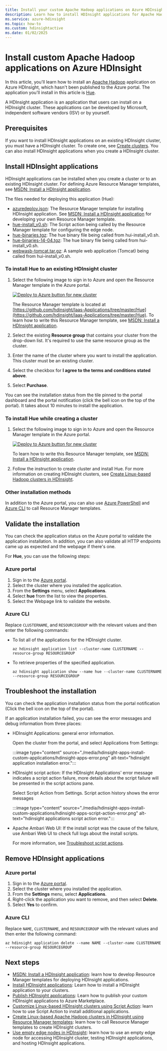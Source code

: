```yaml
---
title: Install your custom Apache Hadoop applications on Azure HDInsight
description: Learn how to install HDInsight applications for Apache Hadoop clusters in Azure HDInsight.
ms.service: azure-hdinsight
ms.topic: how-to
ms.custom: hdinsightactive
ms.date: 01/02/2025
---
```


# Install custom Apache Hadoop applications on Azure HDInsight

In this article, you'll learn how to install an [Apache Hadoop](https://hadoop.apache.org/) application on Azure HDInsight, which hasn't been published to the Azure portal. The application you'll install in this article is [Hue](https://gethue.com/).

A HDInsight application is an application that users can install on a HDInsight cluster.  These applications can be developed by Microsoft, independent software vendors (ISV) or by yourself.  

## Prerequisites

If you want to install HDInsight applications on an existing HDInsight cluster, you must have a HDInsight cluster. To create one, see [Create clusters](hadoop/apache-hadoop-linux-tutorial-get-started.md). You can also install HDInsight applications when you create a HDInsight cluster.

## Install HDInsight applications

HDInsight applications can be installed when you create a cluster or to an existing HDInsight cluster. For defining Azure Resource Manager templates, see [MSDN: Install a HDInsight application](/rest/api/hdinsight/hdinsight-application).

The files needed for deploying this application (Hue):

* [azuredeploy.json](https://github.com/hdinsight/Iaas-Applications/blob/master/Hue/azuredeploy.json): The Resource Manager template for installing HDInsight application. See [MSDN: Install a HDInsight application](/rest/api/hdinsight/hdinsight-application) for developing your own Resource Manager template.
* [hue-install_v0.sh](https://github.com/hdinsight/Iaas-Applications/blob/master/Hue/scripts/Hue-install_v0.sh): The Script action being called by the Resource Manager template for configuring the edge node.
* [hue-binaries.tgz](https://hdiconfigactions.blob.core.windows.net/linuxhueconfigactionv01/hue-binaries-14-04.tgz): The hue binary file being called from hui-install_v0.sh.
* [hue-binaries-14-04.tgz](https://hdiconfigactions.blob.core.windows.net/linuxhueconfigactionv01/hue-binaries-14-04.tgz): The hue binary file being called from hui-install_v0.sh.
* [webwasb-tomcat.tar.gz](https://hdiconfigactions.blob.core.windows.net/linuxhueconfigactionv01/webwasb-tomcat.tar.gz): A sample web application (Tomcat) being called from hui-install_v0.sh.

### To install Hue to an existing HDInsight cluster

1. Select the following image to sign in to Azure and open the Resource Manager template in the Azure portal.

    <a href="https://portal.azure.com/#create/Microsoft.Template/uri/https%3A%2F%2Fraw.githubusercontent.com%2Fhdinsight%2FIaas-Applications%2Fmaster%2FHue%2Fazuredeploy.json" target="_blank"><img src="./media/hdinsight-apps-install-custom-applications/hdi-deploy-to-azure1.png" alt="Deploy to Azure button for new cluster"></a>

    The Resource Manager template is located at [https://github.com/hdinsight/Iaas-Applications/tree/master/Hue](https://github.com/hdinsight/Iaas-Applications/tree/master/Hue).  To learn how to write this Resource Manager template, see [MSDN: Install a HDInsight application](/rest/api/hdinsight/hdinsight-application).

1. Select the existing **Resource group** that contains your cluster from the drop-down list. It's required to use the same resource group as the cluster.

1. Enter the name of the cluster where you want to install the application. This cluster must be an existing cluster.

1. Select the checkbox for **I agree to the terms and conditions stated above**.

1. Select **Purchase**.

You can see the installation status from the tile pinned to the portal dashboard and the portal notification (click the bell icon on the top of the portal).  It takes about 10 minutes to install the application.

### To install Hue while creating a cluster

1. Select the following image to sign in to Azure and open the Resource Manager template in the Azure portal.

    <a href="https://portal.azure.com/#create/Microsoft.Template/uri/https%3A%2F%2Fhditutorialdata.blob.core.windows.net%2Fhdinsightapps%2Fcreate-linux-based-hadoop-cluster-in-hdinsight.json" target="_blank"><img src="./media/hdinsight-apps-install-custom-applications/hdi-deploy-to-azure1.png" alt="Deploy to Azure button for new cluster"></a>

    To learn how to write this Resource Manager template, see [MSDN: Install a HDInsight application](/rest/api/hdinsight/hdinsight-application).

2. Follow the instruction to create cluster and install Hue. For more information on creating HDInsight clusters, see [Create Linux-based Hadoop clusters in HDInsight](hdinsight-hadoop-provision-linux-clusters.md).

### Other installation methods

In addition to the Azure portal, you can also use [Azure PowerShell](hdinsight-hadoop-create-linux-clusters-arm-templates.md#deploy-using-powershell) and [Azure CLI](hdinsight-hadoop-create-linux-clusters-arm-templates.md#deploy-using-azure-cli) to call Resource Manager templates.

## Validate the installation

You can check the application status on the Azure portal to validate the application installation. In addition, you can also validate all HTTP endpoints came up as expected and the webpage if there's one.

For **Hue**, you can use the following steps:

### Azure portal

1. Sign in to the [Azure portal](https://portal.azure.com).
1. Select the cluster where you installed the application.
1. From the **Settings** menu, select **Applications**.
1. Select **hue** from the list to view the properties.  
1. Select the Webpage link to validate the website.

### Azure CLI

Replace `CLUSTERNAME`, and `RESOURCEGROUP` with the relevant values and then enter the following commands:

* To list all of the applications for the HDInsight cluster.

    ```azurecli
    az hdinsight application list --cluster-name CLUSTERNAME --resource-group RESOURCEGROUP
    ```

* To retrieve properties of the specified application.

    ```azurecli
    az hdinsight application show --name hue --cluster-name CLUSTERNAME --resource-group RESOURCEGROUP
    ```

## Troubleshoot the installation

You can check the application installation status from the portal notification (Click the bell icon on the top of the portal).

If an application installation failed, you can see the error messages and debug information from three places:

* HDInsight Applications: general error information.

    Open the cluster from the portal, and select Applications from Settings:

    :::image type="content" source="./media/hdinsight-apps-install-custom-applications/hdinsight-apps-error.png" alt-text="hdinsight application installation error.":::

* HDInsight script action: If the HDInsight Applications' error message indicates a script action failure, more details about the script failure will be presented in the script actions pane.

    Select Script Action from Settings. Script action history shows the error messages

    :::image type="content" source="./media/hdinsight-apps-install-custom-applications/hdinsight-apps-script-action-error.png" alt-text="hdinsight applications script action error.":::

* Apache Ambari Web UI: If the install script was the cause of the failure, use Ambari Web UI to check full logs about the install scripts.

    For more information, see [Troubleshoot script actions](./troubleshoot-script-action.md).

## Remove HDInsight applications

### Azure portal

1. Sign in to the [Azure portal](https://portal.azure.com).
1. Select the cluster where you installed the application.
1. From the **Settings** menu, select **Applications**.
1. Right-click the application you want to remove, and then select **Delete**.
1. Select **Yes** to confirm.

### Azure CLI

Replace `NAME`, `CLUSTERNAME`, and `RESOURCEGROUP` with the relevant values and then enter the following command:

```azurecli
az hdinsight application delete --name NAME --cluster-name CLUSTERNAME --resource-group RESOURCEGROUP
```

## Next steps

* [MSDN: Install a HDInsight application](/rest/api/hdinsight/hdinsight-application): learn how to develop Resource Manager templates for deploying HDInsight applications.
* [Install HDInsight applications](hdinsight-apps-install-applications.md): Learn how to install a HDInsight application to your clusters.
* [Publish HDInsight applications](hdinsight-apps-publish-applications.md): Learn how to publish your custom HDInsight applications to Azure Marketplace.
* [Customize Linux-based HDInsight clusters using Script Action](hdinsight-hadoop-customize-cluster-linux.md): learn how to use Script Action to install additional applications.
* [Create Linux-based Apache Hadoop clusters in HDInsight using Resource Manager templates](hdinsight-hadoop-create-linux-clusters-arm-templates.md): learn how to call Resource Manager templates to create HDInsight clusters.
* [Use empty edge nodes in HDInsight](hdinsight-apps-use-edge-node.md): learn how to use an empty edge node for accessing HDInsight cluster, testing HDInsight applications, and hosting HDInsight applications.
